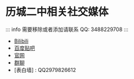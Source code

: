 # 历城二中相关社交媒体

::: info
需要移除或者添加请联系 QQ: 3488229708
:::

- [Bilibili](https://space.bilibili.com/319379525)
- [百度贴吧](https://tieba.baidu.com/f?kw=历城二中)
- [官网](https://www.lcez.cn/)
- [群聊](./groups.md)
- [表白墙] : QQ2979826612

